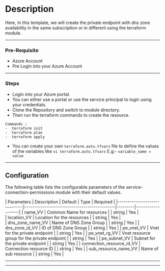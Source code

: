 # Description
Here, In this template, we will create the private endpoint with dns zone availability in the same subscription or in different using the terraform module.

---

### Pre-Requisite
* Azure Account
* Pre Login into your Azure Account

---
### Steps
* Login into your Azure portal.
* You can either use a portal or use the service principal to login using your credentials.
* Clone the Repository and switch to module directory.
* Then run the terraform commands to create the resource.

```
Commands :
-  terraform init
-  terraform plan
-  terraform apply
```
* You can create your own `terraform.auto.tfvars` file to define the values of the variables like `vi terraform.auto.tfvars`
  E.g:-
  `variable_name = value`
---

## Configuration

The following table lists the configurable parameters of the service-connection-permissions module with their default values.

| Parameters                   | Description                                  | Default | Type   | Required |
|------------------------------|----------------------------------------------|---------|-------------------|
| name_VV                      | Common Name for resources                    |         | string | Yes      |  
| location_VV                  | Location for the resources                   |         | string | Yes      |  
| dns_zone_name_VV             | Name of DNS Zone Group                       |         | string | Yes      |
| dns_zone_id_VV               | ID of DNS Zone Group                         |         | string | Yes      |
| pe_vnet_VV                   | Vnet for the private endpoint                |         | string | Yes      |
| pe_vnet_rg_VV                | Vnet resource group for the private endpoint |         | string | Yes      |
| pe_subnet_VV                 | Subnet for the private endpoint              |         | string | Yes      |
| connection_resource_id_VV    | Connection resource ID                       |         | string | Yes      |
| sub_resource_name_VV         | Name of sub resource                         |         | string | Yes      |
 
---

 
---
